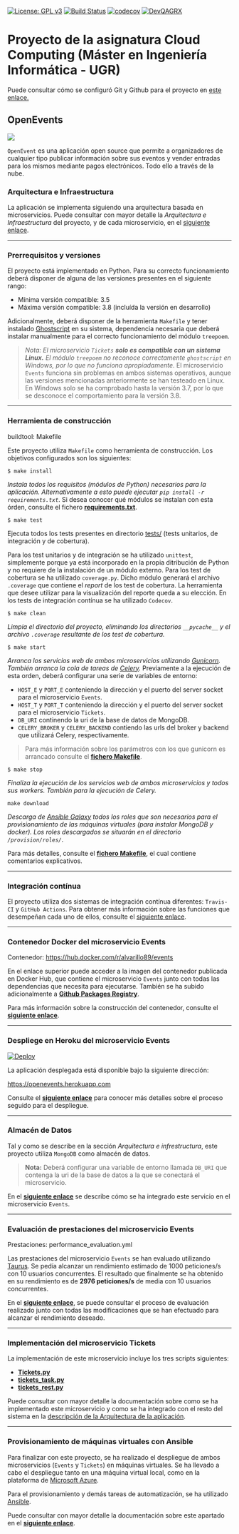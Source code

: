 [![License: GPL v3](https://img.shields.io/badge/License-GPLv3-blue.svg)](https://www.gnu.org/licenses/gpl-3.0)
[![Build Status](https://travis-ci.com/alvarillo89/UGR-CC-Project.svg?branch=master)](https://travis-ci.com/alvarillo89/UGR-CC-Project)
[![codecov](https://codecov.io/gh/alvarillo89/UGR-CC-Project/branch/master/graph/badge.svg)](https://codecov.io/gh/alvarillo89/UGR-CC-Project)
[![DevQAGRX](https://img.shields.io/badge/DevQAGRX-blueviolet?style=svg&logo=Git)](https://github.com/JJ/curso-tdd)

# Proyecto de la asignatura Cloud Computing (Máster en Ingeniería Informática - UGR)

Puede consultar cómo se configuró Git y Github para el proyecto en [este enlace.](https://github.com/alvarillo89/UGR-CC-Project/blob/master/docs/gitconfig.md)

## OpenEvents

![](https://github.com/alvarillo89/UGR-CC-Project/blob/master/docs/imgs/logo.png)

`OpenEvent` es una aplicación open source que permite a organizadores de cualquier tipo publicar información sobre sus eventos y vender entradas para los mismos mediante pagos electrónicos. Todo ello a través de la nube.

### Arquitectura e Infraestructura

La aplicación se implementa siguiendo una arquitectura basada en microservicios. Puede consultar con mayor detalle la *Arquitectura e Infraestructura* del proyecto, y de cada microservicio, en el [siguiente enlace](https://github.com/alvarillo89/UGR-CC-Project/blob/master/docs/architecture.md).

---

### Prerrequisitos y versiones

El proyecto está implementado en Python. Para su correcto funcionamiento deberá disponer de alguna de las versiones presentes en el siguiente rango:

+ Mínima versión compatible:  3.5 
+ Máxima versión compatible:  3.8 (incluída la versión en desarrollo)

Adicionalmente, deberá disponer de la herramienta `Makefile` y tener instalado [Ghostscript](https://www.ghostscript.com/) en su sistema, dependencia necesaria que deberá instalar manualmente para el correcto funcionamiento del módulo `treepoem`.

> *Nota: El microservicio `Tickets` **solo es compatible con un sistema Linux.** El módulo `treepoem` no reconoce correctamente `ghostscript` en Windows, por lo que no funciona apropiadamente*. El microservicio `Events` funciona sin problemas en ambos sistemas operativos, aunque  las versiones mencionadas anteriormente se han testeado en Linux. En Windows solo se ha comprobado hasta la versión 3.7, por lo que se desconoce el comportamiento para la versión 3.8.

---

### Herramienta de construcción

buildtool: Makefile

Este proyecto utiliza `Makefile` como herramienta de construcción. Los objetivos configurados son los siguientes:

```
$ make install
```

*Instala todos los requisitos (módulos de Python) necesarios para la aplicación. Alternativamente a esto puede ejecutar `pip install -r requirements.txt`*. Si desea conocer qué módulos se instalan con esta órden, consulte el fichero [**requirements.txt**](https://github.com/alvarillo89/UGR-CC-Project/blob/master/requirements.txt).

```
$ make test
```

Ejecuta todos los tests presentes en directorio [tests/](https://github.com/alvarillo89/UGR-CC-Project/tree/master/tests) (tests unitarios, de integración y de cobertura).  

Para los test unitarios y de integración se ha utilizado `unittest`, simplemente porque ya está incorporado en la propia ditribución de Python y no requiere de la instalación de un módulo externo. Para los test de cobertura se ha utilizado `coverage.py`. Dicho módulo generará el archivo `.coverage` que contiene el *report* de los test de cobertura. La herramienta que desee utilizar para la visualización del reporte queda a su elección. En los tests de integración contínua se ha utilizado `Codecov`.

```
$ make clean
```

*Limpia el directorio del proyecto, eliminando los directorios `__pycache__` y el archivo `.coverage` resultante de los test de cobertura.*

```
$ make start
```

*Arranca los servicios web de ambos microservicios utilizando [Gunicorn](https://gunicorn.org/). También arranca la cola de tareas de [Celery](http://www.celeryproject.org/).* Previamente a la ejecución de esta orden, deberá configurar una serie de variables de entorno: 

- `HOST_E` y `PORT_E` conteniendo la dirección y el puerto del server socket para el microservicio `Events`.
- `HOST_T` y `PORT_T` conteniendo la dirección y el puerto del server socket para el microservicio `Tickets`.
- `DB_URI` continendo la uri de la base de datos de MongoDB.
- `CELERY_BROKER` y `CELERY_BACKEND` contiendo las urls del broker y backend que utilizará Celery, respectivamente. 

> Para más información sobre los parámetros con los que gunicorn es arrancado consulte el [**fichero Makefile**](https://github.com/alvarillo89/UGR-CC-Project/blob/master/Makefile).

```
$ make stop
```

*Finaliza la ejecución de los servicios web de ambos microservicios y todos sus workers. También para la ejecución de Celery.*

```
make download
```

*Descarga de [Ansible Galaxy](https://galaxy.ansible.com/home) todos los roles que son necesarios para el provisionamiento de las máquinas virtuales (para instalar MongoDB y docker). Los roles descargados se situarán en el directorio `/provision/roles/`*.

Para más detalles, consulte el [**fichero Makefile**](https://github.com/alvarillo89/UGR-CC-Project/blob/master/Makefile), el cual contiene comentarios explicativos.

---

### Integración contínua

El proyecto utiliza dos sistemas de integración contínua diferentes: `Travis-CI` y `GitHub Actions`. Para obtener más información sobre las funciones que desempeñan cada uno de ellos, consulte el [siguiente enlace](https://github.com/alvarillo89/UGR-CC-Project/blob/master/docs/ci.md).

----

### Contenedor Docker del microservicio Events

Contenedor: https://hub.docker.com/r/alvarillo89/events

En el enlace superior puede acceder a la imagen del contenedor publicada en Docker Hub, que contiene el microservicio `Events` junto con todas las dependencias que necesita para ejecutarse. También se ha subido adicionalmente a [**Github Packages Registry**](https://github.com/alvarillo89/UGR-CC-Project/packages/63964).

Para más información sobre la construcción del contenedor, consulte el [**siguiente enlace**](https://github.com/alvarillo89/UGR-CC-Project/blob/master/docs/docker.md).

---

### Despliege en Heroku del microservicio Events

[![Deploy](https://www.herokucdn.com/deploy/button.svg)](https://heroku.com/deploy)

La aplicación desplegada está disponible bajo la siguiente dirección:

https://openevents.herokuapp.com

Consulte el [**siguiente enlace**](https://github.com/alvarillo89/UGR-CC-Project/blob/master/docs/heroku.md) para conocer más detalles sobre el proceso seguido para el despliegue.

---

### Almacén de Datos

Tal y como se describe en la sección *Arquitectura e infrestructura*, este proyecto utiliza `MongoDB` como almacén de datos. 

> **Nota:** Deberá configurar una variable de entorno llamada `DB_URI` que contenga la uri de la base de datos a la que se conectará el microservicio.

En el [**siguiente enlace**](https://github.com/alvarillo89/UGR-CC-Project/blob/master/docs/mongo.md) se describe cómo se ha integrado este servicio en el microservicio `Events`.

---

### Evaluación de prestaciones del microservicio Events

Prestaciones: performance_evaluation.yml

Las prestaciones del microservicio `Events` se han evaluado utilizando [Taurus](https://gettaurus.org/). Se pedía alcanzar un rendimiento estimado de 1000 peticiones/s con 10 usuarios concurrentes. El resultado que finalmente se ha obtenido en su rendimiento es de **2976 peticiones/s** de media con 10 usuarios concurrentes.

En el [**siguiente enlace**](https://github.com/alvarillo89/UGR-CC-Project/blob/master/docs/performance.md), se puede consultar el proceso de evaluación realizado junto con todas las modificaciones que se han efectuado para alcanzar el rendimiento deseado.

---

### Implementación del microservicio Tickets

La implementación de este microservicio incluye los tres scripts siguientes:

- [**Tickets.py**](https://github.com/alvarillo89/UGR-CC-Project/blob/master/src/Tickets.py)
- [**tickets_task.py**](https://github.com/alvarillo89/UGR-CC-Project/blob/master/src/tickets_tasks.py)
- [**tickets_rest.py**](https://github.com/alvarillo89/UGR-CC-Project/blob/master/src/tickets_rest.py)

Puede consultar con mayor detalle la documentación sobre como se ha implementado este microservicio y como se ha integrado con el resto del sistema en la [descripción de la Arquitectura de la aplicación](https://github.com/alvarillo89/UGR-CC-Project/blob/master/docs/architecture.md).

---

### Provisionamiento de máquinas virtuales con Ansible

Para finalizar con este proyecto, se ha realizado el despliegue de ambos microservicios (`Events` y `Tickets`) en máquinas virtuales. Se ha llevado a cabo el despliegue tanto en una máquina virtual local, como en la plataforma de [Microsoft Azure](https://azure.microsoft.com/es-es/).

Para el provisionamiento y demás tareas de automatización, se ha utilizado [Ansible](https://www.ansible.com/).

Puede consultar con mayor detalle la documentación sobre este apartado en el [**siguiente enlace**](https://github.com/alvarillo89/UGR-CC-Project/blob/master/docs/ansible.md).

